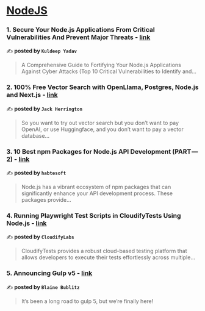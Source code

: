
<h1><a href=https://medium.com/tag/nodejs/recommended target="_blank" rel="noopener noreferrer">NodeJS</a></h1>
<h3>1. Secure Your Node.js Applications From Critical Vulnerabilities And Prevent Major Threats - <a href="https://medium.com/@kuldeepyadavky/secure-your-node-js-applications-from-critical-vulnerabilities-and-prevent-major-threats-3906f35111c6" target="_blank" rel="noopener noreferrer">link</a></h3>

✍️ **posted by `Kuldeep Yadav`**

<blockquote>A Comprehensive Guide to Fortifying Your Node.js Applications Against Cyber Attacks (Top 10 Critical Vulnerabilities to Identify and…</blockquote>

<h3>2. 100% Free Vector Search with OpenLlama, Postgres, Node.js and Next.js - <a href="https://medium.com/javascript-in-plain-english/100-free-vector-search-with-openllama-postgres-nodejs-and-nextjs-e496856766f7" target="_blank" rel="noopener noreferrer">link</a></h3>

✍️ **posted by `Jack Herrington`**

<blockquote>So you want to try out vector search but you don’t want to pay OpenAI, or use Huggingface, and you don’t want to pay a vector database…</blockquote>

<h3>3. 10 Best npm Packages for Node.js API Development (PART — 2) - <a href="https://medium.com/@habtesoft/10-best-npm-packages-for-node-js-api-development-part-2-bf714587832d" target="_blank" rel="noopener noreferrer">link</a></h3>

✍️ **posted by `habtesoft`**

<blockquote>Node.js has a vibrant ecosystem of npm packages that can significantly enhance your API development process. These packages provide…</blockquote>

<h3>4. Running Playwright Test Scripts in CloudifyTests Using Node.js - <a href="https://medium.com/@cloudifylab/running-playwright-test-scripts-in-cloudifytests-using-node-js-fc0f9281632f" target="_blank" rel="noopener noreferrer">link</a></h3>

✍️ **posted by `CloudifyLabs`**

<blockquote>CloudifyTests provides a robust cloud-based testing platform that allows developers to execute their tests effortlessly across multiple…</blockquote>

<h3>5. Announcing Gulp v5 - <a href="https://medium.com/gulpjs/announcing-gulp-v5-c67d077dbdb7" target="_blank" rel="noopener noreferrer">link</a></h3>

✍️ **posted by `Blaine Bublitz`**

<blockquote>It’s been a long road to gulp 5, but we’re finally here!</blockquote>

